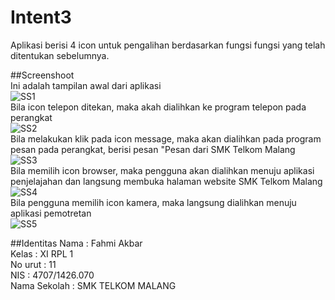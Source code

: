 # Intent3
Aplikasi berisi 4 icon untuk pengalihan berdasarkan fungsi fungsi yang telah ditentukan sebelumnya.

##Screenshoot
<br>Ini adalah tampilan awal dari aplikasi<br>
![SS1](https://github.com/fahmialiasakbar/Intent3/blob/master/Screenshot_2016-10-09-10-50-32.png)
<br>Bila icon telepon ditekan, maka akah dialihkan ke program telepon pada perangkat<br>
![SS2](https://github.com/fahmialiasakbar/Intent3/blob/master/Screenshot_2016-10-09-10-50-36.png)
<br>Bila melakukan klik pada icon message, maka akan dialihkan pada program pesan pada perangkat, berisi pesan "Pesan dari SMK Telkom Malang<br>
![SS3](https://github.com/fahmialiasakbar/Intent3/blob/master/Screenshot_2016-10-09-10-50-48.png)
<br>Bila memilih icon browser, maka pengguna akan dialihkan menuju aplikasi penjelajahan dan langsung membuka halaman website SMK Telkom Malang<br>
![SS4](https://github.com/fahmialiasakbar/Intent3/blob/master/Screenshot_2016-10-09-10-51-22.png)
<br>Bila pengguna memilih icon kamera, maka langsung dialihkan menuju aplikasi pemotretan<br>
![SS5](https://github.com/fahmialiasakbar/Intent3/blob/master/Screenshot_2016-10-09-11-22-15.png)

##Identitas
Nama    : Fahmi Akbar <br>
Kelas   : XI RPL 1 <br>
No urut : 11 <br> 
NIS     : 4707/1426.070 <br>
Nama Sekolah : SMK TELKOM MALANG
